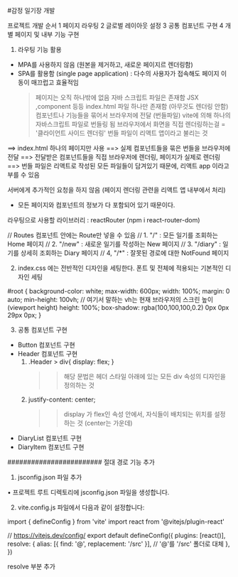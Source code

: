 #감정 일기장 개발

프로젝트 개발 순서
1 페이지 라우팅
2 글로벌 레이아웃 설정
3 공통 컴포넌트 구현
4 개별 페이지 및 내부 기능 구현

1. 라우팅 기능 활용

- MPA를 사용하지 않음 (원본을 제거하고, 새로운 페이지르 렌더링함)
- SPA를 활용함 (single page application) : 다수의 사용자가 접속해도 페이지 이동이 매끄럽고 효율적임
  > 페이지는 오직 하나밖에 없음
  > 자바 스크립트 파일은 존재함 JSX ,component 등등
  > index.html 파일 하나만 존재함 (아무것도 렌더링 안함)
  > 컴포넌트나 기능들을 묶어서 브라우저에 전달 (번들파일)
  > vite에 의해 하나의 자바스크립트 파일로 번들링 됨
  > 브라우저에서 화면을 직접 렌더링하는걸 = '클라이언트 사이드 렌더링'
  > 번들 파일이 리액트 앱이라고 불리는 것

==> index.html 하나의 페이지만 사용
==> 실제 컴포넌트들을 묶은 번들을 브라우저에 전달
==> 전달받은 컴포넌트들을 직접 브라우저에 렌더링, 페이지가 실제로 렌더링
==> 번들 파일은 리액트로 작성된 모든 파일들이 담겨있기 때문에, 리액트 app 이라고 부를 수 있음

서버에게 추가적인 요청을 하지 않음 (페이지 렌더링 관련을 리액트 앱 내부에서 처리)

- 모든 페이지와 컴포넌트의 정보가 다 포함되어 있기 때문이다.

라우팅으로 사용할 라이브러리 : reactRouter (npm i react-router-dom)

// Routes 컴포넌트 안에는 Route만 넣을 수 있음
// 1. "/" : 모든 일기를 조회하는 Home 페이지
// 2. "/new" : 새로운 일기를 작성하는 New 페이지
// 3. "/diary" : 일기를 상세히 조회하는 Diary 페이지
// 4, "/\*" : 잘못된 경로에 대한 NotFound 페이지

2. index.css 에는 전반적인 디자인을 세팅한다.
   폰트 및 전체에 적용되는 기본적인 디자인 세팅

#root {
background-color: white;
max-width: 600px;
width: 100%;
margin: 0 auto;
min-height: 100vh; // 여기서 말하는 vh는 현재 브라우저의 스크린 높이 (viewport height)
height: 100%;
box-shadow: rgba(100,100,100,0.2) 0px 0px 29px 0px;
}

3. 공통 컴포넌트 구현

- Button 컴포넌트 구현
- Header 컴포넌트 구현
  1. .Header > div{
     display: flex;
     }
     > > 해당 문법은 헤더 스타일 아래에 있는 모든 div 속성의 디자인을 정의하는 것
  2. justify-content: center;
     > > display 가 flex인 속성 안에서, 자식들이 배치되는 위치를 설정하는 것 (center는 가운데)
- DiaryList 컴포넌트 구현
- DiaryItem 컴포넌트 구현

########################
절대 경로 기능 추가

1. jsconfig.json 파일 추가

• 프로젝트 루트 디렉토리에 jsconfig.json 파일을 생성합니다.

2. vite.config.js 파일에서 다음과 같이 설정합니다:

import { defineConfig } from 'vite'
import react from '@vitejs/plugin-react'

// https://vitejs.dev/config/
export default defineConfig({
plugins: [react()],
resolve: {
alias: [{ find: '@', replacement: '/src' }], // '@'를 '/src' 폴더로 대체
},
})

resolve 부분 추가
